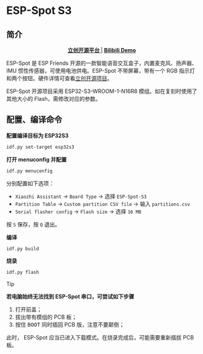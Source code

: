 # ESP-Spot S3

## 简介

<div align="center">
    <a href="https://oshwhub.com/esp-college/esp-spot"><b> 立创开源平台 </b></a>
    |
    <a href="https://www.bilibili.com/video/BV1ekRAYVEZ1/"><b> Bilibili Demo </b></a>
</div>

ESP-Spot 是 ESP Friends 开源的一款智能语音交互盒子，内置麦克风、扬声器、IMU 惯性传感器，可使用电池供电。ESP-Spot 不带屏幕，带有一个 RGB 指示灯和两个按钮。硬件详情可查看[立创开源项目](https://oshwhub.com/esp-college/esp-spot)。

ESP-Spot 开源项目采用 ESP32-S3-WROOM-1-N16R8 模组。如在复刻时使用了其他大小的 Flash，需修改对应的参数。


## 配置、编译命令

**配置编译目标为 ESP32S3**

```bash
idf.py set-target esp32s3
```

**打开 menuconfig 并配置**

```bash
idf.py menuconfig
```

分别配置如下选项：

- `Xiaozhi Assistant` → `Board Type` → 选择 `ESP-Spot-S3`
- `Partition Table` → `Custom partition CSV file` → 输入 `partitions.csv`
- `Serial flasher config` → `Flash size` → 选择 `16 MB`

按 `S` 保存，按 `Q` 退出。

**编译**

```bash
idf.py build
```

**烧录**

```bash
idf.py flash
```

> [!TIP]
>
> **若电脑始终无法找到 ESP-Spot 串口，可尝试如下步骤**
> 1. 打开前盖；
> 2. 拔出带有模组的 PCB 板；
> 3. 按住 <kbd>BOOT</kbd> 同时插回 PCB 版，注意不要颠倒；
> 
> 此时， ESP-Spot 应当已进入下载模式。在烧录完成后，可能需要重新插拔 PCB 板。

